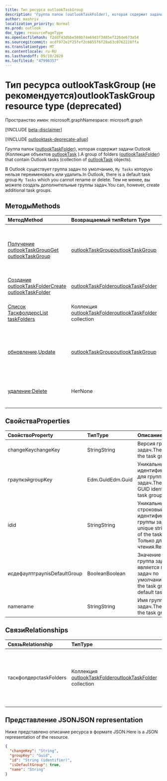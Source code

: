 ```yaml
---
title: Тип ресурса outlookTaskGroup
description: 'Группа папок (outlookTaskFolder), которая содержит задачи Outlook (Коллекция объектов outlookTask). '
author: mashriv
localization_priority: Normal
ms.prod: outlook
doc_type: resourcePageType
ms.openlocfilehash: f2ddf43dbbe580b74e69d3f3d85ef226de673a54
ms.sourcegitcommit: acdf972e2f25fef2c6855f6f28a63c0762228ffa
ms.translationtype: MT
ms.contentlocale: ru-RU
ms.lasthandoff: 09/18/2020
ms.locfileid: "47998357"
---
```

# <a name="outlooktaskgroup-resource-type-deprecated"></a><span data-ttu-id="641e8-103">Тип ресурса outlookTaskGroup (не рекомендуется)</span><span class="sxs-lookup"><span data-stu-id="641e8-103">outlookTaskGroup resource type (deprecated)</span></span>

<span data-ttu-id="641e8-104">Пространство имен: microsoft.graph</span><span class="sxs-lookup"><span data-stu-id="641e8-104">Namespace: microsoft.graph</span></span>

[!INCLUDE [beta-disclaimer](../../includes/beta-disclaimer.md)]

[!INCLUDE [outlooktask-deprecate-allup](../../includes/outlooktask-deprecate-allup.md)]


<span data-ttu-id="641e8-105">Группа папок ([outlookTaskFolder](outlooktaskfolder.md)), которая содержит задачи Outlook (Коллекция объектов [outlookTask](outlooktask.md) ).</span><span class="sxs-lookup"><span data-stu-id="641e8-105">A group of folders ([outlookTaskFolder](outlooktaskfolder.md)) that contain Outlook tasks (collection of [outlookTask](outlooktask.md) objects).</span></span> 

<span data-ttu-id="641e8-106">В Outlook существует группа задач по умолчанию, `My Tasks` которую нельзя переименовать или удалить.</span><span class="sxs-lookup"><span data-stu-id="641e8-106">In Outlook, there is a default task group `My Tasks` which you cannot rename or delete.</span></span> <span data-ttu-id="641e8-107">Тем не менее, вы можете создать дополнительные группы задач.</span><span class="sxs-lookup"><span data-stu-id="641e8-107">You can, however, create additional task groups.</span></span> 


## <a name="methods"></a><span data-ttu-id="641e8-108">Методы</span><span class="sxs-lookup"><span data-stu-id="641e8-108">Methods</span></span>

| <span data-ttu-id="641e8-109">Метод</span><span class="sxs-lookup"><span data-stu-id="641e8-109">Method</span></span>           | <span data-ttu-id="641e8-110">Возвращаемый тип</span><span class="sxs-lookup"><span data-stu-id="641e8-110">Return Type</span></span>    |<span data-ttu-id="641e8-111">Описание</span><span class="sxs-lookup"><span data-stu-id="641e8-111">Description</span></span>|
|:---------------|:--------|:----------|
|[<span data-ttu-id="641e8-112">Получение outlookTaskGroup</span><span class="sxs-lookup"><span data-stu-id="641e8-112">Get outlookTaskGroup</span></span>](../api/outlooktaskgroup-get.md) | [<span data-ttu-id="641e8-113">outlookTaskGroup</span><span class="sxs-lookup"><span data-stu-id="641e8-113">outlookTaskGroup</span></span>](outlooktaskgroup.md) |<span data-ttu-id="641e8-114">Получение свойств и связей указанной группы задач Outlook.</span><span class="sxs-lookup"><span data-stu-id="641e8-114">Get the properties and relationships of the specified Outlook task group.</span></span>|
|[<span data-ttu-id="641e8-115">Создание outlookTaskFolder</span><span class="sxs-lookup"><span data-stu-id="641e8-115">Create outlookTaskFolder</span></span>](../api/outlooktaskgroup-post-taskfolders.md) |[<span data-ttu-id="641e8-116">outlookTaskFolder</span><span class="sxs-lookup"><span data-stu-id="641e8-116">outlookTaskFolder</span></span>](outlooktaskfolder.md)| <span data-ttu-id="641e8-117">Создайте папку задач Outlook.</span><span class="sxs-lookup"><span data-stu-id="641e8-117">Create an Outlook task folder.</span></span>|
|[<span data-ttu-id="641e8-118">Список Таскфолдерс</span><span class="sxs-lookup"><span data-stu-id="641e8-118">List taskFolders</span></span>](../api/outlooktaskgroup-list-taskfolders.md) |<span data-ttu-id="641e8-119">Коллекция [outlookTaskFolder](outlooktaskfolder.md)</span><span class="sxs-lookup"><span data-stu-id="641e8-119">[outlookTaskFolder](outlooktaskfolder.md) collection</span></span>| <span data-ttu-id="641e8-120">Получение коллекции папок задач Outlook.</span><span class="sxs-lookup"><span data-stu-id="641e8-120">Get a collection of Outlook task folders.</span></span>|
|<span data-ttu-id="641e8-121">[обновление](../api/outlooktaskgroup-update.md).</span><span class="sxs-lookup"><span data-stu-id="641e8-121">[Update](../api/outlooktaskgroup-update.md)</span></span> | [<span data-ttu-id="641e8-122">outlookTaskGroup</span><span class="sxs-lookup"><span data-stu-id="641e8-122">outlookTaskGroup</span></span>](outlooktaskgroup.md)  |<span data-ttu-id="641e8-123">Обновление свойств, доступных для записи, для группы задач Outlook.</span><span class="sxs-lookup"><span data-stu-id="641e8-123">Update the writable properties of an Outlook task group.</span></span> |
|<span data-ttu-id="641e8-124">[удаление](../api/outlooktaskgroup-delete.md);</span><span class="sxs-lookup"><span data-stu-id="641e8-124">[Delete](../api/outlooktaskgroup-delete.md)</span></span> | <span data-ttu-id="641e8-125">Нет</span><span class="sxs-lookup"><span data-stu-id="641e8-125">None</span></span> |<span data-ttu-id="641e8-126">Удаление указанной группы задач Outlook.</span><span class="sxs-lookup"><span data-stu-id="641e8-126">Delete the specified Outlook task group.</span></span> |

## <a name="properties"></a><span data-ttu-id="641e8-127">Свойства</span><span class="sxs-lookup"><span data-stu-id="641e8-127">Properties</span></span>
| <span data-ttu-id="641e8-128">Свойство</span><span class="sxs-lookup"><span data-stu-id="641e8-128">Property</span></span>     | <span data-ttu-id="641e8-129">Тип</span><span class="sxs-lookup"><span data-stu-id="641e8-129">Type</span></span>   |<span data-ttu-id="641e8-130">Описание</span><span class="sxs-lookup"><span data-stu-id="641e8-130">Description</span></span>|
|:---------------|:--------|:----------|
|<span data-ttu-id="641e8-131">changeKey</span><span class="sxs-lookup"><span data-stu-id="641e8-131">changeKey</span></span>|<span data-ttu-id="641e8-132">String</span><span class="sxs-lookup"><span data-stu-id="641e8-132">String</span></span>|<span data-ttu-id="641e8-133">Версия группы задач.</span><span class="sxs-lookup"><span data-stu-id="641e8-133">The version of the task group.</span></span>|
|<span data-ttu-id="641e8-134">граупкэй</span><span class="sxs-lookup"><span data-stu-id="641e8-134">groupKey</span></span>|<span data-ttu-id="641e8-135">Edm.Guid</span><span class="sxs-lookup"><span data-stu-id="641e8-135">Edm.Guid</span></span>|<span data-ttu-id="641e8-136">Уникальный идентификатор GUID для группы задач.</span><span class="sxs-lookup"><span data-stu-id="641e8-136">The unique GUID identifier for the task group.</span></span>|
|<span data-ttu-id="641e8-137">id</span><span class="sxs-lookup"><span data-stu-id="641e8-137">id</span></span>|<span data-ttu-id="641e8-138">String</span><span class="sxs-lookup"><span data-stu-id="641e8-138">String</span></span>|<span data-ttu-id="641e8-139">Уникальный строковый идентификатор группы задач.</span><span class="sxs-lookup"><span data-stu-id="641e8-139">The unique string identifier of the task group.</span></span> <span data-ttu-id="641e8-140">Только для чтения.</span><span class="sxs-lookup"><span data-stu-id="641e8-140">Read-only.</span></span>|
|<span data-ttu-id="641e8-141">исдефаултграуп</span><span class="sxs-lookup"><span data-stu-id="641e8-141">isDefaultGroup</span></span>|<span data-ttu-id="641e8-142">Boolean</span><span class="sxs-lookup"><span data-stu-id="641e8-142">Boolean</span></span>|<span data-ttu-id="641e8-143">Значение true, если группа задач является группой задач по умолчанию.</span><span class="sxs-lookup"><span data-stu-id="641e8-143">True if the task group is the default task group.</span></span>|
|<span data-ttu-id="641e8-144">name</span><span class="sxs-lookup"><span data-stu-id="641e8-144">name</span></span>|<span data-ttu-id="641e8-145">String</span><span class="sxs-lookup"><span data-stu-id="641e8-145">String</span></span>|<span data-ttu-id="641e8-146">Имя группы задач.</span><span class="sxs-lookup"><span data-stu-id="641e8-146">The name of the task group.</span></span>|

## <a name="relationships"></a><span data-ttu-id="641e8-147">Связи</span><span class="sxs-lookup"><span data-stu-id="641e8-147">Relationships</span></span>
| <span data-ttu-id="641e8-148">Связь</span><span class="sxs-lookup"><span data-stu-id="641e8-148">Relationship</span></span> | <span data-ttu-id="641e8-149">Тип</span><span class="sxs-lookup"><span data-stu-id="641e8-149">Type</span></span>   |<span data-ttu-id="641e8-150">Описание</span><span class="sxs-lookup"><span data-stu-id="641e8-150">Description</span></span>|
|:---------------|:--------|:----------|
|<span data-ttu-id="641e8-151">таскфолдерс</span><span class="sxs-lookup"><span data-stu-id="641e8-151">taskFolders</span></span>|<span data-ttu-id="641e8-152">Коллекция [outlookTaskFolder](outlooktaskfolder.md)</span><span class="sxs-lookup"><span data-stu-id="641e8-152">[outlookTaskFolder](outlooktaskfolder.md) collection</span></span>| <span data-ttu-id="641e8-153">Коллекция папок задач в группе задач.</span><span class="sxs-lookup"><span data-stu-id="641e8-153">The collection of task folders in the task group.</span></span> <span data-ttu-id="641e8-154">Только для чтения.</span><span class="sxs-lookup"><span data-stu-id="641e8-154">Read-only.</span></span> <span data-ttu-id="641e8-155">Допускается значение null.</span><span class="sxs-lookup"><span data-stu-id="641e8-155">Nullable.</span></span>|

## <a name="json-representation"></a><span data-ttu-id="641e8-156">Представление JSON</span><span class="sxs-lookup"><span data-stu-id="641e8-156">JSON representation</span></span>
<span data-ttu-id="641e8-157">Ниже представлено описание ресурса в формате JSON.</span><span class="sxs-lookup"><span data-stu-id="641e8-157">Here is a JSON representation of the resource.</span></span>

<!-- {
  "blockType": "resource",
  "optionalProperties": [

  ],
  "keyProperty": "id",
  "baseType":"microsoft.graph.entity",  
  "@odata.type": "microsoft.graph.outlookTaskGroup"
}-->

```json
{
  "changeKey": "String",
  "groupKey": "Guid",
  "id": "String (identifier)",
  "isDefaultGroup": true,
  "name": "String"
}

```

<!-- uuid: 8fcb5dbc-d5aa-4681-8e31-b001d5168d79
2015-10-25 14:57:30 UTC -->
<!--
{
  "type": "#page.annotation",
  "description": "outlookTaskGroup resource",
  "keywords": "",
  "section": "documentation",
  "tocPath": "",
  "suppressions": []
}
-->


